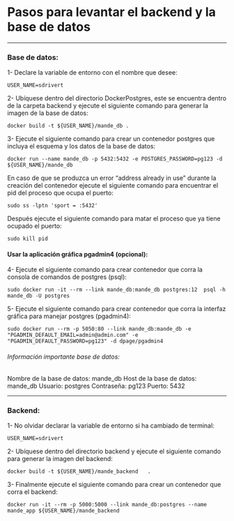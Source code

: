# Pasos para levantar el backend y la base de datos
***
### Base de datos:
1- Declare la variable de entorno con el nombre que desee:
```
USER_NAME=sdrivert
```
2- Ubíquese dentro del directorio DockerPostgres, este se encuentra dentro de la carpeta backend y ejecute el siguiente comando para generar la imagen de la base de datos:
```
docker build -t ${USER_NAME}/mande_db .
```
3- Ejecute el siguiente comando para crear un contenedor postgres que incluya el esquema y los datos de la base de datos:
```
docker run --name mande_db -p 5432:5432 -e POSTGRES_PASSWORD=pg123 -d ${USER_NAME}/mande_db
```
En caso de que se produzca un error “address already in use” durante la creación del contenedor ejecute el siguiente comando para encuentrar el pid del proceso que ocupa el puerto:
```
sudo ss -lptn 'sport = :5432'
```
Después ejecute el siguiente comando para matar el proceso que ya tiene ocupado el puerto:
```
sudo kill pid
```
#### Usar la aplicación gráfica pgadmin4 (opcional):
4- Ejecute el siguiente comando para crear contenedor que corra la consola de comandos de postgres (psql):
```
sudo docker run -it --rm --link mande_db:mande_db postgres:12  psql -h mande_db -U postgres
```
5- Ejecute el siguiente comando para crear contenedor que corra la interfaz gráfica para manejar postgres (pgadmin4):
```
sudo docker run --rm -p 5050:80 --link mande_db:mande_db -e "PGADMIN_DEFAULT_EMAIL=admin@admin.com" -e "PGADMIN_DEFAULT_PASSWORD=pg123" -d dpage/pgadmin4
```
###### Información importante base de datos:
Nombre de la base de datos: mande_db
Host de la base de datos: mande_db
Usuario: postgres
Contraseña: pg123
Puerto: 5432
***
### Backend:
1- No olvidar declarar la variable de entorno si ha cambiado de terminal:
```
USER_NAME=sdrivert
```
2- Ubíquese dentro del directorio backend y ejecute el siguiente comando para generar la imagen del backend:
```
docker build -t ${USER_NAME}/mande_backend   .
```
3- Finalmente ejecute el siguiente comando para crear un contenedor que corra el backend:
```
docker run -it --rm -p 5000:5000 --link mande_db:postgres --name mande_app ${USER_NAME}/mande_backend
```
